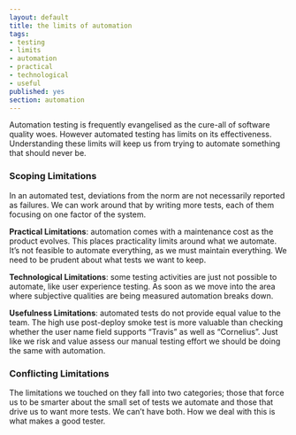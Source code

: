 ```yaml
---
layout: default
title: the limits of automation
tags:
- testing
- limits
- automation
- practical
- technological
- useful
published: yes
section: automation
---
```

Automation testing is frequently evangelised as the cure-all of software quality woes. However automated testing has limits on its effectiveness. Understanding these limits will keep us from trying to automate something that should never be.

### Scoping Limitations
In an automated test, deviations from the norm are not necessarily reported as failures. We can work around that by writing more tests, each of them focusing on one factor of the system.

**Practical Limitations**: automation comes with a maintenance cost as the product evolves. This places practicality limits around what we automate. It’s not feasible to automate everything, as we must maintain everything. We need to be prudent about what tests we want to keep.

**Technological Limitations**: some testing activities are just not possible to automate, like user experience testing. As soon as we move into the area where subjective qualities are being measured automation breaks down.

**Usefulness Limitations**: automated tests do not provide equal value to the team. The high use post-deploy smoke test is more valuable than checking whether the user name field supports “Travis” as well as “Cornelius”. Just like we risk and value assess our manual testing effort we should be doing the same with automation.

### Conflicting Limitations
The limitations we touched on they fall into two categories; those that force us to be smarter about the small set of tests we automate and those that drive us to want more tests. We can’t have both. How we deal with this is what makes a good tester.